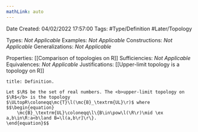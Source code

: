 ```yaml
---
mathLink: auto
---
```


<div class="topSpace"></div>

Date Created: 04/02/2022 17:57:00
Tags: #Type/Definition #Later/Topology

Types: <i>Not Applicable</i>
Examples: <i>Not Applicable</i>
Constructions: <i>Not Applicable</i>
Generalizations: <i>Not Applicable</i>

Properties: [[Comparison of topologies on R]]
Sufficiencies: <i>Not Applicable</i>
Equivalences: <i>Not Applicable</i>
Justifications: [[Upper-limit topology is a topology on R]]

``` ad-Definition
title: Definition.

Let $\R$ be the set of real numbers. The <b>upper-limit topology on $\R$</b> is the topology $\ULtopR\coloneqq\mc{T}\l(\mc{B}_\textrm{UL}\r)$ where
$$\begin{equation}
    \mc{B}_\textrm{UL}\coloneqq\l\{B\in\pow\l(\R\r)\mid \ex a,b\in\R:a<b\land B=\l(a,b\r]\r\}.
\end{equation}$$

```

